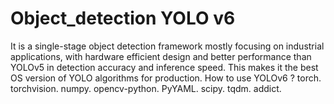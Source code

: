 # Object_detection YOLO v6

It is a single-stage object detection framework mostly focusing on industrial applications, with hardware efficient design and better performance than YOLOv5 in detection accuracy and inference speed. This makes it the best OS version of YOLO algorithms for production.
How to use YOLOv6 ?
torch.
torchvision.
numpy.
opencv-python.
PyYAML.
scipy.
tqdm.
addict.
